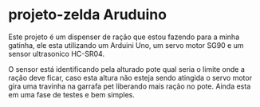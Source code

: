 # projeto-zelda Aruduino

Este projeto é um dispenser de ração que estou fazendo para a minha gatinha, ele esta utilizando um Arduini Uno, um servo motor SG90 e um sensor ultrasonico HC-SR04.

O sensor está identificando pela alturado pote qual seria o limite onde a ração deve ficar, caso esta altura não esteja sendo atingida o servo motor gira uma travinha na garrafa pet
liberando mais ração no pote.
Ainda esta em uma fase de testes e bem simples.

